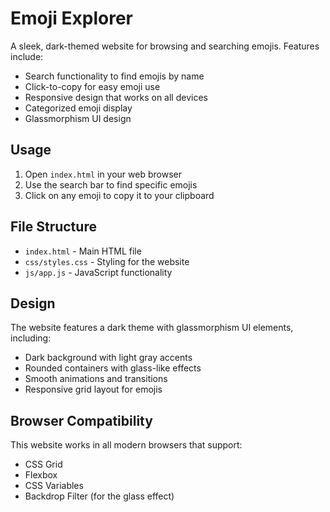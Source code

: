 # Emoji Explorer

A sleek, dark-themed website for browsing and searching emojis. Features include:

- Search functionality to find emojis by name
- Click-to-copy for easy emoji use
- Responsive design that works on all devices
- Categorized emoji display
- Glassmorphism UI design

## Usage

1. Open `index.html` in your web browser
2. Use the search bar to find specific emojis
3. Click on any emoji to copy it to your clipboard

## File Structure

- `index.html` - Main HTML file
- `css/styles.css` - Styling for the website
- `js/app.js` - JavaScript functionality

## Design

The website features a dark theme with glassmorphism UI elements, including:
- Dark background with light gray accents
- Rounded containers with glass-like effects
- Smooth animations and transitions
- Responsive grid layout for emojis

## Browser Compatibility

This website works in all modern browsers that support:
- CSS Grid
- Flexbox
- CSS Variables
- Backdrop Filter (for the glass effect)

